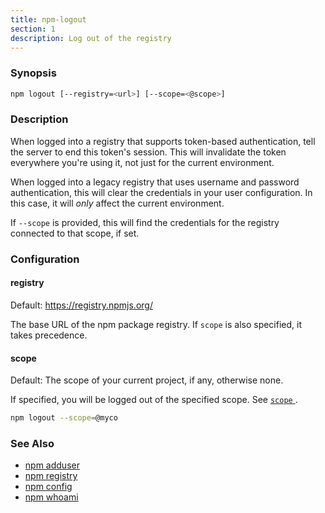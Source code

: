```yaml
---
title: npm-logout
section: 1
description: Log out of the registry
---
```


### Synopsis

``` bash
npm logout [--registry=<url>] [--scope=<@scope>]
```

### Description

When logged into a registry that supports token-based authentication, tell
the server to end this token's session. This will invalidate the token
everywhere you're using it, not just for the current environment.

When logged into a legacy registry that uses username and password
authentication, this will clear the credentials in your user configuration.
In this case, it will _only_ affect the current environment.

If `--scope` is provided, this will find the credentials for the registry
connected to that scope, if set.

### Configuration

#### registry

Default: https://registry.npmjs.org/

The base URL of the npm package registry. If `scope` is also specified, 
it takes precedence.

#### scope

Default: The scope of your current project, if any, otherwise none.

If specified, you will be logged out of the specified scope. See [ `scope` ](/using-npm/scope).

``` bash
npm logout --scope=@myco
```

### See Also

* [npm adduser](/commands/npm-adduser)
* [npm registry](/using-npm/registry)
* [npm config](/commands/npm-config)
* [npm whoami](/commands/npm-whoami)
